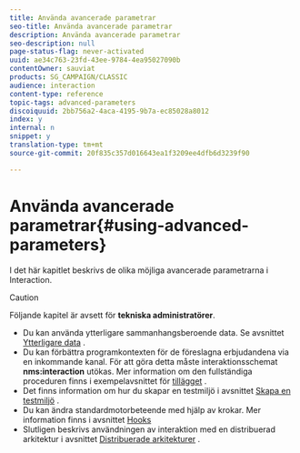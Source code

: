 ```yaml
---
title: Använda avancerade parametrar
seo-title: Använda avancerade parametrar
description: Använda avancerade parametrar
seo-description: null
page-status-flag: never-activated
uuid: ae34c763-23fd-43ee-9784-4ea95027090b
contentOwner: sauviat
products: SG_CAMPAIGN/CLASSIC
audience: interaction
content-type: reference
topic-tags: advanced-parameters
discoiquuid: 2bb756a2-4aca-4195-9b7a-ec85028a8012
index: y
internal: n
snippet: y
translation-type: tm+mt
source-git-commit: 20f835c357d016643ea1f3209ee4dfb6d3239f90

---
```



# Använda avancerade parametrar{#using-advanced-parameters}

I det här kapitlet beskrivs de olika möjliga avancerade parametrarna i Interaction.

>[!CAUTION]
>
>Följande kapitel är avsett för **tekniska administratörer**.

* Du kan använda ytterligare sammanhangsberoende data. Se avsnittet [Ytterligare data](../../interaction/using/additional-data.md) .
* Du kan förbättra programkontexten för de föreslagna erbjudandena via en inkommande kanal. För att göra detta måste interaktionsschemat **nms:interaction** utökas. Mer information om den fullständiga proceduren finns i exempelavsnittet för [tillägget](../../interaction/using/extension-example.md) .
* Det finns information om hur du skapar en testmiljö i avsnittet [Skapa en testmiljö](../../interaction/using/creating-a-test-environment.md) .
* Du kan ändra standardmotorbeteende med hjälp av krokar. Mer information finns i avsnittet [Hooks](../../interaction/using/hooks.md)
* Slutligen beskrivs användningen av interaktion med en distribuerad arkitektur i avsnittet [Distribuerade arkitekturer](../../interaction/using/distributed-architectures.md) .

